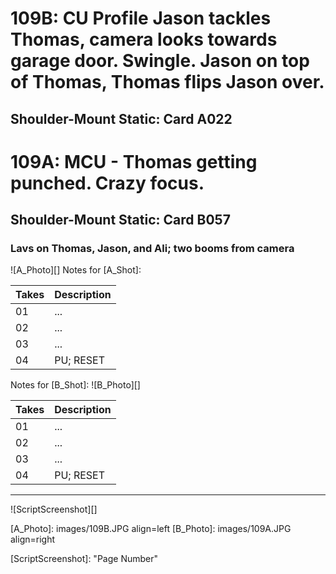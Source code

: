 # 109B: CU Profile Jason tackles Thomas, camera looks towards garage door. Swingle. Jason on top of Thomas, Thomas flips Jason over.
## Shoulder-Mount Static: Card A022

# 109A: MCU - Thomas getting punched. Crazy focus.
## Shoulder-Mount Static: Card B057

### Lavs on Thomas, Jason, and Ali; two booms from camera

![A_Photo][]
Notes for [A_Shot]: 

| Takes | Description |
|:---|:----|
| 01 | ... |
| 02 | ... |
| 03 | ... |
| 04 | PU; RESET |

Notes for [B_Shot]: 
![B_Photo][]

| Takes | Description |
|:---|:----|
| 01 | ... |
| 02 | ... |
| 03 | ... |
| 04 | PU; RESET |

----

![ScriptScreenshot][]


[A_Photo]:  images/109B.JPG align=left
[B_Photo]:  images/109A.JPG align=right

[ScriptScreenshot]: "Page Number"